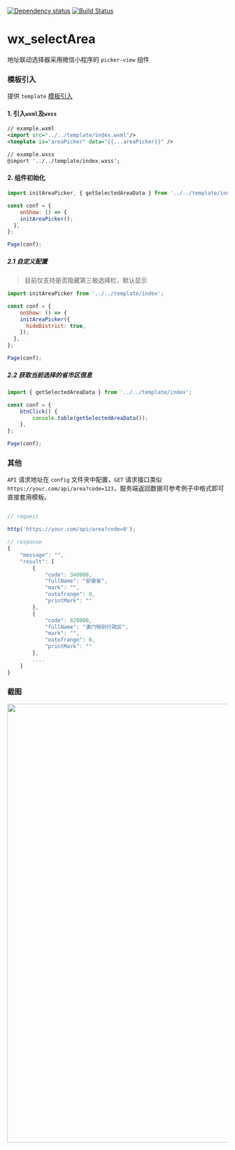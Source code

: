 [![Dependency status](https://img.shields.io/david/treadpit/wx_selectArea.svg)](https://david-dm.org/treadpit/wx_selectArea)
[![Build Status](https://travis-ci.org/treadpit/wx_selectArea.svg?branch=develop)](https://travis-ci.org/treadpit/wx_selectArea)

# wx_selectArea

地址联动选择器采用微信小程序的 `picker-view` 组件
### 模板引入

提供 `template` [模板引入](https://mp.weixin.qq.com/debug/wxadoc/dev/framework/view/wxml/template.html)

#### 1. 引入`wxml`及`wxss`
```xml
// example.wxml
<import src="../../template/index.wxml"/>
<template is="areaPicker" data="{{...areaPicker}}" />

// example.wxss
@import '../../template/index.wxss';
```
#### 2. 组件初始化

```js
import initAreaPicker, { getSelectedAreaData } from '../../template/index';

const conf = {
	onShow: () => {
    initAreaPicker();
  },
};

Page(conf);
```

##### 2.1 自定义配置

> 目前仅支持是否隐藏第三极选择栏，默认显示

```js
import initAreaPicker from '../../template/index';

const conf = {
	onShow: () => {
    initAreaPicker({
      hideDistrict: true,
    });
  },
};

Page(conf);
```

##### 2.2 获取当前选择的省市区信息

```js
import { getSelectedAreaData } from '../../template/index';

const conf = {
	btnClick() {
		console.table(getSelectedAreaData()); 
	},
};

Page(conf);
```
### 其他

`API` 请求地址在 `config` 文件夹中配置，`GET` 请求接口类似 `https://your.com/api/area?code=123`，服务端返回数据可参考例子中格式即可直接套用模板。

```js

// request

http('https://your.com/api/area?code=0');

// response
{
    "message": "",
    "result": [
        {
            "code": 340000,
            "fullName": "安徽省",
            "mark": "",
            "outofrange": 0,
            "printMark": ""
        },
        {
            "code": 820000,
            "fullName": "澳门特别行政区",
            "mark": "",
            "outofrange": 0,
            "printMark": ""
        },
        ....
    ]
}
```

### 截图

<img src="https://raw.githubusercontent.com/treadpit/wx_selectArea/develop/screenshot/devtool_screenshot.png" width="1000px">